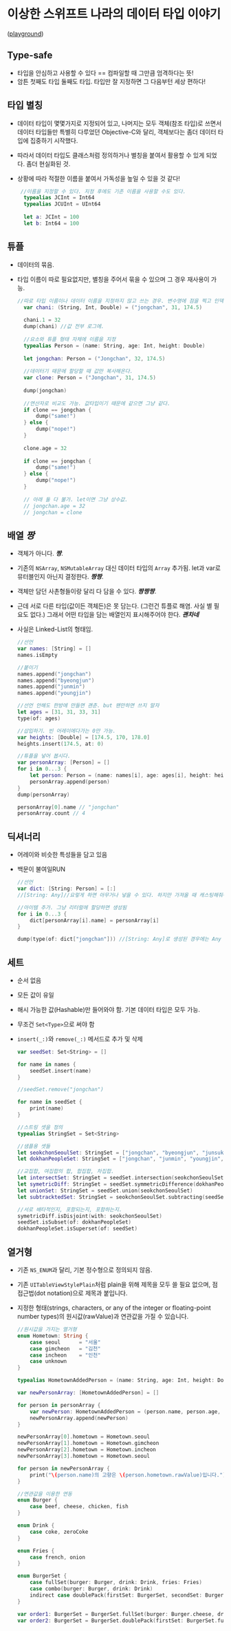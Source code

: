 # 이상한 스위프트 나라의 데이터 타입 이야기
([playground](../projects/WeirdDataTypes.playground))

## Type-safe
- 타입을 안심하고 사용할 수 있다  == 컴파일할 때 그만큼 엄격하다는 뜻!
- 암튼 첫째도 타입 둘째도 타입. 타입만 잘 지정하면 그 다음부턴 세상 편하다!

## 타입 별칭
- 데이터 타입이 몇몇가지로 지정되어 있고, 나머지는 모두 객체(참조 타입)로 쓰면서 데이터 타입들만 특별히 다루었던  Objective-C와 달리, 객체보다는 좀더 데이터 타입에 집중하기 시작했다.
- 따라서 데이터 타입도 클래스처럼 정의하거나 별칭을 붙여서 활용할 수 있게 되었다. 좀더 현실화된 것.
- 상황에 따라 적절한 이름을 붙여서 가독성을 높일 수 있을 것 같다!
  
  ```swift
   //이름을 지정할 수 있다. 지정 후에도 기존 이름을 사용할 수도 있다.
	typealias JCInt = Int64
	typealias JCUInt = UInt64
	
	let a: JCInt = 100
	let b: Int64 = 100
  
  ```
  
## 튜플
- 데이터의 묶음.
- 타입 이름이 따로 필요없지만, 별칭을 주어서 묶을 수 있으며 그 경우 재사용이 가능.

  ```swift
  //따로 타입 이름이나 데이터 이름을 지정하지 않고 쓰는 경우. 변수명에 점을 찍고 인덱스를 적는 것으로 받아오고 할당할 수 있다. (할당은 var일 때만)
	var chani: (String, Int, Double) = ("jongchan", 31, 174.5)
	
	chani.1 = 32
	dump(chani) //값 전부 로그에.
	
	//요소와 튜플 형태 자체에 이름을 지정
	typealias Person = (name: String, age: Int, height: Double)
	
	let jongchan: Person = ("Jongchan", 32, 174.5)
	
	//데이터기 때문에 할당할 때 값만 복사해온다.
	var clone: Person = ("Jongchan", 31, 174.5)
	
	dump(jongchan)
	
	//연산자로 비교도 가능. 값타입이기 때문에 같으면 그냥 같다.
	if clone == jongchan {
	    dump("same!")
	} else {
	    dump("nope!")
	}
	
	clone.age = 32
	
	if clone == jongchan {
	    dump("same!")
	} else {
	    dump("nope!")
	}
	
	// 아래 둘 다 불가. let이면 그냥 상수값.
	// jongchan.age = 32
	// jongchan = clone 
	```
	
	
## 배열 ***짱***

- 객체가 아니다. ***짱***.
- 기존의 `NSArray`, `NSMutableArray` 대신 데이터 타입의 `Array` 추가됨. let과 var로 뮤터블인지 아닌지 결정한다. ***짱짱***. 
- 객체만 담던 사촌형들이랑 달리 다 담을 수 있다. ***짱짱짱***.
- 근데 서로 다른 타입(값이든 객체든)은 못 담는다. (그런건 튜플로 해염. 사실 별 필요도 없다.) 그래서 어떤 타입을 담는 배열인지 표시해주어야 한다. ***괜차네***
- 사실은 Linked-List의 형태임.

	```swift
	//선언
	var names: [String] = []
	names.isEmpty
	
	//붙이기
	names.append("jongchan")
	names.append("byeongjun")
	names.append("junmin")
	names.append("youngjin")
	
	//선언 안해도 한방에 만들면 괜춘. but 왠만하면 쓰지 말자
	let ages = [31, 31, 33, 31]
	type(of: ages)
	
	//삽입하기. 빈 어레이에다가는 0만 가능.
	var heights: [Double] = [174.5, 170, 178.0]
	heights.insert(174.5, at: 0)
	
	//튜플을 넣어 봅시다.
	var personArray: [Person] = []
	for i in 0...3 {
	    let person: Person = (name: names[i], age: ages[i], height: heights[i])
	    personArray.append(person)
	}
	dump(personArray)
	
	personArray[0].name // "jongchan"
	personArray.count // 4
	```
	
## 딕셔너리
- 어레이와 비슷한 특성들을 담고 있음
- 백문이 불여일RUN

	```swift
	//선언
	var dict: [String: Person] = [:]
	//[String: Any]//요렇게 하면 아무거나 넣을 수 있다. 하지만 가져올 때 캐스팅해줘야 할수도 있으니... 좋은 방법을 고민해보자.
	
	//아이템 추가. 그냥 리터럴에 할당하면 생성됨
	for i in 0...3 {
	    dict[personArray[i].name] = personArray[i]
	}
	
	dump(type(of: dict["jongchan"])) //[String: Any]로 생성된 경우에는 Any 로 나온다.

	```
	
## 세트
- 순서 없음
- 모든 값이 유일
- 해시 가능한 값(Hashable)만 들어와야 함. 기본 데이터 타입은 모두 가능.
- 무조건 `Set<Type>`으로 써야 함
- `insert(_:)`와 `remove(_:)` 메서드로 추가 및 삭제

	```swift
	var seedSet: Set<String> = []
	
	for name in names {
	    seedSet.insert(name)
	}
	
	//seedSet.remove("jongchan")
	
	for name in seedSet {
	    print(name)
	}
	
	//스트링 셋을 정의
	typealias StringSet = Set<String>
	
	//샘플용 셋들
	let seokchonSeoulSet: StringSet = ["jongchan", "byeongjun", "junsuk"]
	let dokhanPeopleSet: StringSet = ["jongchan", "junmin", "youngjin", "byeongjun", "hyeonjung", "donghee"]
	
	//교집합, 여집합의 합, 합집합, 차집합.
	let intersectSet: StringSet = seedSet.intersection(seokchonSeoulSet)
	let symetricDiff: StringSet = seedSet.symmetricDifference(dokhanPeopleSet)
	let unionSet: StringSet = seedSet.union(seokchonSeoulSet)
	let subtracktedSet: StringSet = seokchonSeoulSet.subtracting(seedSet)
	
	//서로 배타적인지, 포함되는지, 포함하는지.
	symetricDiff.isDisjoint(with: seokchonSeoulSet)
	seedSet.isSubset(of: dokhanPeopleSet)
	dokhanPeopleSet.isSuperset(of: seedSet)
	```
	
	
## 열거형
- 기존 `NS_ENUM`과 달리, 기본 정수형으로 정의되지 않음.
- 기존 `UITableViewStylePlain`처럼 plain을 위해 제목을 모두 쓸 필요 없으며, 점 접근법(dot notation)으로 제목과 붙입니다.
- 지정한 형태(strings, characters, or any of the integer or floating-point number types)의 원시값(rawValue)과 연관값을 가질 수 있습니다. 

	```swift
	//원시값을 가지는 열거형
	enum Hometown: String {
	    case seoul      = "서울"
	    case gimcheon   = "김천"
	    case incheon    = "인천"
	    case unknown
	}
	
	typealias HometownAddedPerson = (name: String, age: Int, height: Double, hometown: Hometown)
	
	var newPersonArray: [HometownAddedPerson] = []
	
	for person in personArray {
	    var newPerson: HometownAddedPerson = (person.name, person.age, person.height, Hometown.unknown)
	    newPersonArray.append(newPerson)
	}
	
	newPersonArray[0].hometown = Hometown.seoul
	newPersonArray[1].hometown = Hometown.gimcheon
	newPersonArray[2].hometown = Hometown.incheon
	newPersonArray[3].hometown = Hometown.seoul
	
	for person in newPersonArray {
	    print("\(person.name)의 고향은 \(person.hometown.rawValue)입니다.")
	}
	
	//연관값을 이용한 연동
	enum Burger {
	    case beef, cheese, chicken, fish
	}
	
	enum Drink {
	    case coke, zeroCoke
	}
	
	enum Fries {
	    case french, onion
	}
	
	enum BurgerSet {
	    case fullSet(burger: Burger, drink: Drink, fries: Fries)
	    case combo(burger: Burger, drink: Drink)
	    indirect case doublePack(firstSet: BurgerSet, secondSet: BurgerSet)
	}
	
	var order1: BurgerSet = BurgerSet.fullSet(burger: Burger.cheese, drink: Drink.coke, fries: Fries.french)
	var order2: BurgerSet = BurgerSet.doublePack(firstSet: BurgerSet.fullSet(burger: .chicken, drink: .zeroCoke, fries: .onion), secondSet: .combo(burger: .cheese, drink: .coke))
	```
